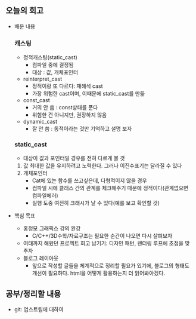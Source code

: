 ## 오늘의 회고
- 배운 내용
    ### 캐스팅
    - 정적캐스팅(static_cast)
        - 컴파일 중에 결정됨
        - 대상 : 값, 개체포인터
    - reinterpret_cast
        - 정적이랑 또 다르다: 재해석 cast
        - 가장 위험한 cast이며, 이때문에 static_cast를 만듦
    - const_cast
        - 거의 안 씀 : const상태를 푼다
        - 위험한 건 아니지만, 권장하지 않음
    - dynamic_cast
        - 잘 안 씀 : 동적이라는 것만 기억하고 설명 보자
    ### static_cast
    - 대상이 값과 포인터일 경우를 전혀 다르게 볼 것
    1. 값
        최대한 값을 유지하려고 노력한다. 그러나 이진수표기는 달라질 수 있다
    2. 개체포인터
        - Cat에 있는 함수를 쓰고싶은데, 다형적이지 않을 경우
        - 컴파일 시에 클래스 간의 관계를 체크해주기 때문에 정적이다(관계없으면 컴파일에러)
        - 실행 도중 여전히 크래시가 날 수 있다(예를 보고 확인할 것)

- 핵심 목표
    - 홍정모 그래픽스 강의 완강
        - C/C++/3D수학/자료구조는 필요한 순간이 나오면 다시 살펴보자
    - 여태까지 해왔던 프로젝트 회고 남기기: 디자인 패턴, 렌더링 루프에 초점을 맞추자
    - 블로그 레이아웃
        - 앞으로 작성할 글들을 체계적으로 정리할 필요가 있기에, 블로그의 형태도 개선이 필요하다. html을 어떻게 활용하는지 더 읽어봐야겠다.

## 공부/정리할 내용
- git: 업스트림에 대하여
